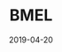 ---
title: BMEL
cover_image: /uploads/images/BMEL_Logo.svg.jpg
full_title: Bundesministerium für Ernährung und Landwirtschaft
date: 2019-04-20

agri: >
    "Agrarumweltmaßnahmen" OR "Digitalisierung in der Landwirtschaft" OR "Ernährung der Zukunft" OR "Ernährungswirtschaft" OR "Fischerei" OR "Getränkewirtschaft" OR "Landbau" OR "Lebensmittel" OR "Landschaftsbau" OR "Nachhaltige Waldbewirtschaftung" OR "Spezielle Lebensmittel" OR "Tierernährung" OR "Waldpolitik" OR "Welternährung" OR "Statistik" OR "Planungsgrundlagen" OR "Wissensmanagement (im Kontext von Landwirtschaft)" OR "Jagdpolitik" OR "Forstpolitik" OR "Lebensmittelinformation" OR "Lebensmittelkennzeichnung"'
econ: >
    "Ernährungswirtschaft" OR "Handelsangelegenheiten" OR "Holzmarkt" OR "Handel"'
educ: >
    "Ernährungskultur" OR "Grüne Berufe" OR "Bildung"'
ener: >
    "Bioenergie" OR "Bioökonomie" OR "Energieangelegenheiten" OR "Erneuerbare Energien" OR "Nachhaltigkeit und Klimaschutz" OR "Rohstoffe (im Kontext von Energie)" OR "Stoffliche Biomassenutzung" OR "Klimafolgen" OR "nachwachsende Rohstoffe"'
envi: >
    "Ressourcenschutz" OR "Biodiversität" OR "Naturschutz" OR "Meeresumweltschutz" OR "Pflanzenschutz" OR "Agrarumweltmaßnahmen" OR "Nachhaltigkeit" OR "Bienenschutz" OR "nachwachsende Rohstoffe" OR "Umweltschutz" OR "Insektenschutz"'
heal: >
    "Tiergesundheit" OR "Gesundheitlicher Verbraucherschutz" OR "Pflanzengesundheit" OR "Verbraucherschutz" OR "Futtermittelsicherheit" OR "Tierschutz" OR "Tierseuchen " OR "Lebensmittelsicherheit"'
intr: >
    "Internationale Lebensmittelsicherheitspolitik" OR "Internationale Grundstoffpolitik" OR "Europäische und Internationale Waldpolitik" OR "EU-Angelegenheiten " OR "Internationale Zusammenarbeit" OR "Internationale Handelsangelegenheiten" OR "Welternährung " OR "Internationale Projekte" OR "Export" OR "Absatzförderung" OR "Fluchtursachenbekämpfung" OR "Internationale Organisationen der Ernährungswirtschaft" OR "Internationale Organisationen der  Landwirtschaft" OR "EU-Agrarfinanzierung"'
just: >
    "Produktsicherheit" OR "Lebensmittelsicherheit" OR "Futtermittelsicherheit"'
soci: >
    "Gesundheitlicher Verbraucherschutz" OR "Ernährung der Zukunft" OR "Ehrenamt " OR "Gleichwertigkeit der Lebensverhältnisse in ländlichen Räumen" OR "Landjugend" OR "Gleichwertigkeit der Lebensverhältnisse in ländlichen Räumen"'
gove: >
    "Korruptionsprävention" OR "Internationale Organisationen der Ernährungswirtschaft" OR "Bürokratieabbau" OR "Verwaltungsmanagement" OR "Internationale Organisationen der Landwirtschaft" OR "Kontrollmanagement" OR "Vereinfachung der GAP" OR "Informationsfreiheitsgesetz (Anfragestatistik)"'
regi: >
    "Regionalentwicklung" OR "Ländliche Räume" OR "Gleichwertige Lebensverhältnisse" OR "Digitalisierung in ländlichen Räumen" OR "Mobilität " OR "Ländliche Entwicklung" OR "ÖPNV" OR "Public transport" OR "Dorfentwicklung" OR "Digital infrastructure"'
tech: >
    "Ernährungswissenschaft" OR "Neue Technologien im Kontext Verbraucherschutz" OR "Ernährungsforschung"'
tran: >
    "Mobilität"'
---